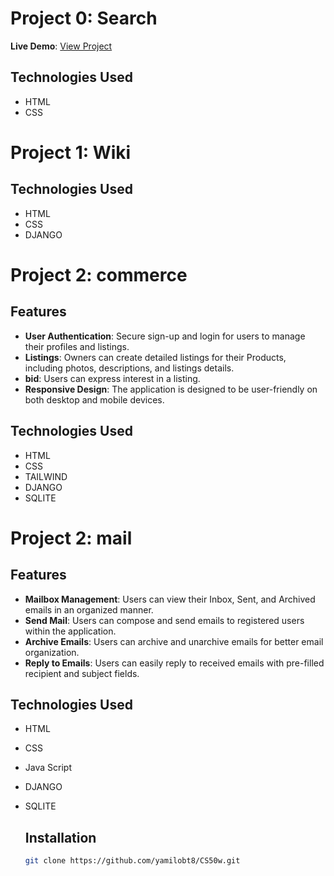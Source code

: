 # Project 0: Search

**Live Demo**: [View Project](https://google-86q.pages.dev/)

## Technologies Used
- HTML
- CSS

# Project 1: Wiki

  ## Technologies Used
  - HTML
  - CSS
  - DJANGO

# Project 2: commerce

## Features
- **User Authentication**: Secure sign-up and login for users to manage their profiles and listings.
- **Listings**: Owners can create detailed listings for their Products, including photos, descriptions, and listings details.
- **bid**: Users can express interest in a listing.
- **Responsive Design**: The application is designed to be user-friendly on both desktop and mobile devices.
## Technologies Used
- HTML
- CSS
- TAILWIND
- DJANGO
- SQLITE

# Project 2: mail

## Features
- **Mailbox Management**: Users can view their Inbox, Sent, and Archived emails in an organized manner.
- **Send Mail**: Users can compose and send emails to registered users within the application.
- **Archive Emails**: Users can archive and unarchive emails for better email organization.
- **Reply to Emails**: Users can easily reply to received emails with pre-filled recipient and subject fields.
## Technologies Used
- HTML
- CSS
- Java Script
- DJANGO
- SQLITE

  ## Installation
    ```bash
   git clone https://github.com/yamilobt8/CS50w.git
